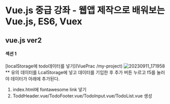 # Vue.js 중급 강좌 - 웹앱 제작으로 배워보는 Vue.js, ES6, Vuex
## vue.js ver2

#### 섹션 1
[localStorage에 todo데이터를 넣기](VuePrac
/my-project)
![20230911_171958](https://github.com/firsthandcraft/VuePrac/assets/97497153/1d40209f-d34e-4962-aa96-686a2342c042)
 ** 유의 데이터를 LcalStorage에 넣고 데이터를 기입한 후 추가 버튼 누르고 f5를 눌러야 데이터가 아래에 추가된다.
 
 01. index.html에 fontawesome link 넣기 
 02. ToddHeader.vue/TodoFooter.vue/TodoInput.vue/TodoList.vue 생성
 
